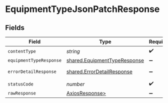 # EquipmentTypeJsonPatchResponse


## Fields

| Field                                                                        | Type                                                                         | Required                                                                     | Description                                                                  |
| ---------------------------------------------------------------------------- | ---------------------------------------------------------------------------- | ---------------------------------------------------------------------------- | ---------------------------------------------------------------------------- |
| `contentType`                                                                | *string*                                                                     | :heavy_check_mark:                                                           | N/A                                                                          |
| `equipmentTypeResponse`                                                      | [shared.EquipmentTypeResponse](../../models/shared/equipmenttyperesponse.md) | :heavy_minus_sign:                                                           | Success                                                                      |
| `errorDetailResponse`                                                        | [shared.ErrorDetailResponse](../../models/shared/errordetailresponse.md)     | :heavy_minus_sign:                                                           | Unprocessable Entity                                                         |
| `statusCode`                                                                 | *number*                                                                     | :heavy_check_mark:                                                           | N/A                                                                          |
| `rawResponse`                                                                | [AxiosResponse>](https://axios-http.com/docs/res_schema)                     | :heavy_minus_sign:                                                           | N/A                                                                          |